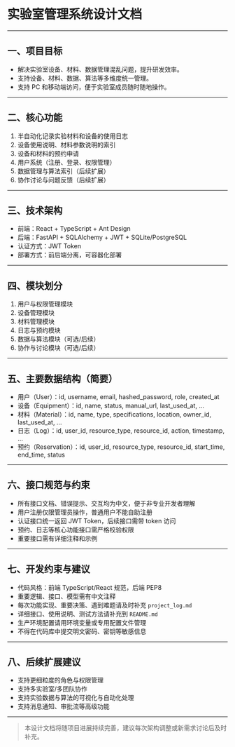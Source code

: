 # 实验室管理系统设计文档

---

## 一、项目目标
- 解决实验室设备、材料、数据管理混乱问题，提升研发效率。
- 支持设备、材料、数据、算法等多维度统一管理。
- 支持 PC 和移动端访问，便于实验室成员随时随地操作。

---

## 二、核心功能
1. 半自动化记录实验材料和设备的使用日志
2. 设备使用说明、材料参数说明的索引
3. 设备和材料的预约申请
4. 用户系统（注册、登录、权限管理）
5. 数据管理与算法索引（后续扩展）
6. 协作讨论与问题反馈（后续扩展）

---

## 三、技术架构
- 前端：React + TypeScript + Ant Design
- 后端：FastAPI + SQLAlchemy + JWT + SQLite/PostgreSQL
- 认证方式：JWT Token
- 部署方式：前后端分离，可容器化部署

---

## 四、模块划分
1. 用户与权限管理模块
2. 设备管理模块
3. 材料管理模块
4. 日志与预约模块
5. 数据与算法模块（可选/后续）
6. 协作与讨论模块（可选/后续）

---

## 五、主要数据结构（简要）
- 用户（User）：id, username, email, hashed_password, role, created_at
- 设备（Equipment）：id, name, status, manual_url, last_used_at, ...
- 材料（Material）：id, name, type, specifications, location, owner_id, last_used_at, ...
- 日志（Log）：id, user_id, resource_type, resource_id, action, timestamp, ...
- 预约（Reservation）：id, user_id, resource_type, resource_id, start_time, end_time, status

---

## 六、接口规范与约束
- 所有接口文档、错误提示、交互均为中文，便于非专业开发者理解
- 用户注册仅限管理员操作，普通用户不能自助注册
- 认证接口统一返回 JWT Token，后续接口需带 token 访问
- 预约、日志等核心功能接口需严格校验权限
- 重要接口需有详细注释和示例

---

## 七、开发约束与建议
- 代码风格：前端 TypeScript/React 规范，后端 PEP8
- 重要逻辑、接口、模型需有中文注释
- 每次功能实现、重要决策、遇到难题请及时补充 `project_log.md`
- 详细接口、使用说明、测试方法请补充到 `README.md`
- 生产环境配置请用环境变量或专用配置文件管理
- 不得在代码库中提交明文密码、密钥等敏感信息

---

## 八、后续扩展建议
- 支持更细粒度的角色与权限管理
- 支持多实验室/多团队协作
- 支持实验数据与算法的可视化与自动化处理
- 支持消息通知、审批流等高级功能

---

> 本设计文档将随项目进展持续完善，建议每次架构调整或新需求讨论后及时补充。 